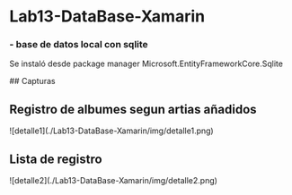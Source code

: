 # Lab13-DataBase-Xamarin
<h3>- base de datos local con sqlite</h3>
<p>Se instaló desde package manager Microsoft.EntityFrameworkCore.Sqlite</p>
## Capturas
<h2>Registro de albumes segun artias añadidos</h2>
![detalle1](./Lab13-DataBase-Xamarin/img/detalle1.png)
<br>
<h2>Lista de registro</h2>
![detalle2](./Lab13-DataBase-Xamarin/img/detalle2.png)

